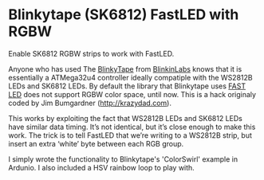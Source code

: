 # Blinkytape (SK6812) FastLED with RGBW
Enable SK6812 RGBW strips to work with FastLED.

 Anyone who has used The [BlinkyTape](http://blinkinlabs.com/blinkytape/) from 
[BlinkinLabs](http://blinkinlabs.com/) knows that it is essentially a ATMega32u4 controller ideally compatiple with the  WS2812B LEDs and SK6812 LEDs.  By default the library that Blinkytape uses [FAST LED](https://github.com/FastLED/FastLED/releases) does not support RGBW color space, until now.  This is a hack originaly coded by Jim Bumgardner (http://krazydad.com).

This works by exploiting the fact that WS2812B LEDs and SK6812 LEDs have similar data timing. It’s not identical, but it’s close enough to make this work. The trick is to tell FastLED that we’re writing to a WS2812B strip, but insert an extra ‘white’ byte between each RGB group.

I simply wrote the functionality to Blinkytape's 'ColorSwirl' example in Ardunio.  I also included a HSV rainbow loop to play with.  
